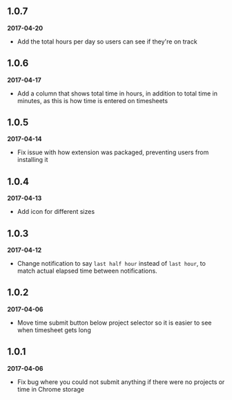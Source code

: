 ## 1.0.7
**2017-04-20**  
* Add the total hours per day so users can see if they're on track

## 1.0.6
**2017-04-17**  
* Add a column that shows total time in hours, in addition to total time in minutes, as this is how time is entered on timesheets

## 1.0.5
**2017-04-14**  
* Fix issue with how extension was packaged, preventing users from installing it

## 1.0.4
**2017-04-13**  
* Add icon for different sizes

## 1.0.3
**2017-04-12**  
* Change notification to say `last half hour` instead of `last hour`, to match actual elapsed time between notifications.

## 1.0.2
**2017-04-06**  
* Move time submit button below project selector so it is easier to see when timesheet gets long  

## 1.0.1
**2017-04-06**  
* Fix bug where you could not submit anything if there were no projects or time in Chrome storage
